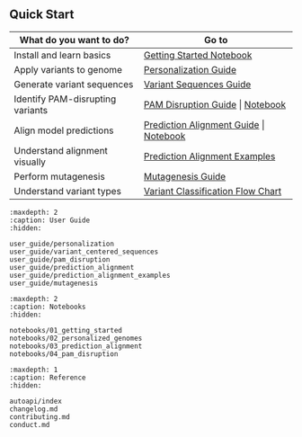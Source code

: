 ```{include} ../README.md
```

## Quick Start

| What do you want to do? | Go to |
|--------------------------|-------|
| Install and learn basics | [Getting Started Notebook](notebooks/01_getting_started.ipynb) |
| Apply variants to genome | [Personalization Guide](user_guide/personalization.md) |
| Generate variant sequences | [Variant Sequences Guide](user_guide/variant_centered_sequences.md) |
| Identify PAM-disrupting variants | [PAM Disruption Guide](user_guide/pam_disruption.md) \| [Notebook](notebooks/04_pam_disruption.ipynb) |
| Align model predictions | [Prediction Alignment Guide](user_guide/prediction_alignment.md) \| [Notebook](notebooks/03_prediction_alignment.ipynb) |
| Understand alignment visually | [Prediction Alignment Examples](user_guide/prediction_alignment_examples.md) |
| Perform mutagenesis | [Mutagenesis Guide](user_guide/mutagenesis.md) |
| Understand variant types | [Variant Classification Flow Chart](_static/images/variant_classification.png) |

```{toctree}
:maxdepth: 2
:caption: User Guide
:hidden:

user_guide/personalization
user_guide/variant_centered_sequences
user_guide/pam_disruption
user_guide/prediction_alignment
user_guide/prediction_alignment_examples
user_guide/mutagenesis
```

```{toctree}
:maxdepth: 2
:caption: Notebooks
:hidden:

notebooks/01_getting_started
notebooks/02_personalized_genomes
notebooks/03_prediction_alignment
notebooks/04_pam_disruption
```

```{toctree}
:maxdepth: 1
:caption: Reference
:hidden:

autoapi/index
changelog.md
contributing.md
conduct.md
```